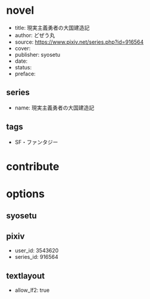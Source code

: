 # novel

- title: 現実主義勇者の大国建造記
- author: どぜう丸
- source: https://www.pixiv.net/series.php?id=916564
- cover:
- publisher: syosetu
- date:
- status:
- preface:

## series

- name: 現実主義勇者の大国建造記

## tags

- SF・ファンタジー

# contribute


# options

## syosetu

## pixiv

- user_id: 3543620
- series_id: 916564

## textlayout

- allow_lf2: true
